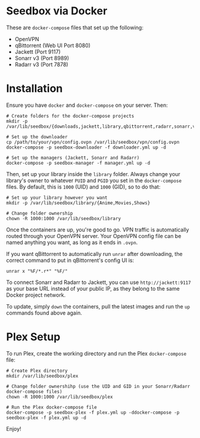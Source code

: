 # Seedbox via Docker

These are `docker-compose` files that set up the following:

* OpenVPN
* qBittorrent (Web UI Port 8080)
* Jackett (Port 9117)
* Sonarr v3 (Port 8989)
* Radarr v3 (Port 7878)

# Installation

Ensure you have `docker` and `docker-compose` on your server. Then:

```
# Create folders for the docker-compose projects
mkdir -p /var/lib/seedbox/{downloads,jackett,library,qbittorrent,radarr,sonarr,vpn}

# Set up the downloader
cp /path/to/your/vpn/config.ovpn /var/lib/seedbox/vpn/config.ovpn
docker-compose -p seedbox-downloader -f downloader.yml up -d

# Set up the managers (Jackett, Sonarr and Radarr)
docker-compose -p seedbox-manager -f manager.yml up -d
```

Then, set up your library inside the `library` folder. Always change your library's owner to whatever `PUID` and `PGID` you set in the `docker-compose` files. By default, this is `1000` (UID) and `1000` (GID), so to do that:

```
# Set up your library however you want
mkdir -p /var/lib/seedbox/library/{Anime,Movies,Shows}

# Change folder ownership
chown -R 1000:1000 /var/lib/seedbox/library
```

Once the containers are up, you're good to go. VPN traffic is automatically routed through your OpenVPN server. Your OpenVPN config file can be named anything you want, as long as it ends in `.ovpn`.

If you want qBittorrent to automatically run `unrar` after downloading, the correct command to put in qBittorrent's config UI is:

```
unrar x "%F/*.r*" "%F/"
```

To connect Sonarr and Radarr to Jackett, you can use `http://jackett:9117` as your base URL instead of your public IP, as they belong to the same Docker project network.

To update, simply `down` the containers, pull the latest images and run the `up` commands found above again.

# Plex Setup

To run Plex, create the working directory and run the Plex `docker-compose` file:

```
# Create Plex directory
mkdir /var/lib/seedbox/plex

# Change folder ownershihp (use the UID and GID in your Sonarr/Radarr docker-compose files)
chown -R 1000:1000 /var/lib/seedbox/plex

# Run the Plex docker-compose file
docker-compose -p seedbox-plex -f plex.yml up -ddocker-compose -p seedbox-plex -f plex.yml up -d
```

Enjoy!
